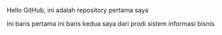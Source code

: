 Hello GitHub, ini adalah repository pertama saya

Ini baris pertama
ini baris kedua
saya dari prodi sistem informasi bisnis
